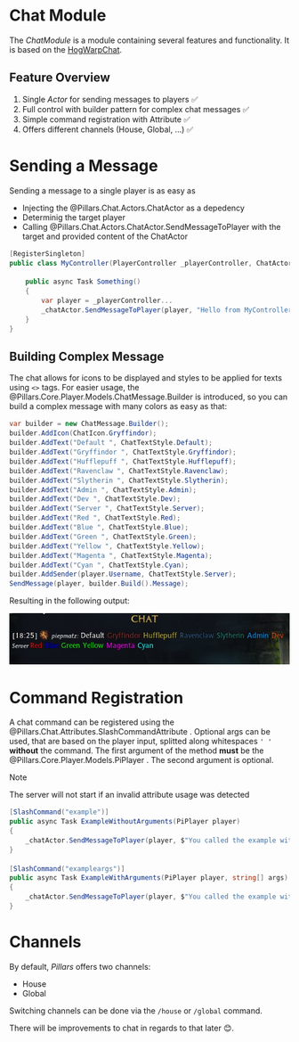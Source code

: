 <div class="article">

# Chat Module

The _ChatModule_ is a module containing several features and functionality.
It is based on the [HogWarpChat](https://github.com/tiltedphoques/HogWarpChat).

## Feature Overview

1. Single *Actor* for sending messages to players ✅
2. Full control with builder pattern for complex chat messages ✅
3. Simple command registration with Attribute ✅
4. Offers different channels (House, Global, ...) ✅

# Sending a Message

Sending a message to a single player is as easy as

* Injecting the @Pillars.Chat.Actors.ChatActor as a depedency
* Determinig the target player
* Calling @Pillars.Chat.Actors.ChatActor.SendMessageToPlayer with the target and provided content of the ChatActor

```c#
[RegisterSingleton]
public class MyController(PlayerController _playerController, ChatActor _chatActor) {
	
	public async Task Something() 
	{
		var player = _playerController...
		_chatActor.SendMessageToPlayer(player, "Hello from MyController!");
	}
}
```

## Building Complex Message

The chat allows for icons to be displayed and styles to be applied for texts using `<>` tags. For easier usage, the @Pillars.Core.Player.Models.ChatMessage.Builder is introduced, so you can build a complex message with many colors as easy as that:

```c#
var builder = new ChatMessage.Builder();
builder.AddIcon(ChatIcon.Gryffindor);
builder.AddText("Default ", ChatTextStyle.Default);
builder.AddText("Gryffindor ", ChatTextStyle.Gryffindor);
builder.AddText("Hufflepuff ", ChatTextStyle.Hufflepuff);
builder.AddText("Ravenclaw ", ChatTextStyle.Ravenclaw);
builder.AddText("Slytherin ", ChatTextStyle.Slytherin);
builder.AddText("Admin ", ChatTextStyle.Admin);
builder.AddText("Dev ", ChatTextStyle.Dev);
builder.AddText("Server ", ChatTextStyle.Server);
builder.AddText("Red ", ChatTextStyle.Red);
builder.AddText("Blue ", ChatTextStyle.Blue);
builder.AddText("Green ", ChatTextStyle.Green);
builder.AddText("Yellow ", ChatTextStyle.Yellow);
builder.AddText("Magenta ", ChatTextStyle.Magenta);
builder.AddText("Cyan ", ChatTextStyle.Cyan);
builder.AddSender(player.Username, ChatTextStyle.Server);
SendMessage(player, builder.Build().Message);
```

Resulting in the following output:

![Builder Example](/docs/images/modules/chat/example.jpg)

# Command Registration

A chat command can be registered using the @Pillars.Chat.Attributes.SlashCommandAttribute . Optional args can be used, that are based on the player input, splitted along whitespaces `' '` **without** the command.
The first argument of the method **must** be the @Pillars.Core.Player.Models.PiPlayer .
The second argument is optional.

> [!NOTE]
> The server will not start if an invalid attribute usage was detected

```c#
[SlashCommand("example")]
public async Task ExampleWithoutArguments(PiPlayer player)
{
	_chatActor.SendMessageToPlayer(player, $"You called the example without arguments");
}

[SlashCommand("exampleargs")]
public async Task ExampleWithArguments(PiPlayer player, string[] args)
{
	_chatActor.SendMessageToPlayer(player, $"You called the example with a total of {args.Length} arguments");
}
```

# Channels

By default, _Pillars_ offers two channels:
* House
* Global

Switching channels can be done via the `/house` or `/global` command.

There will be improvements to chat in regards to that later 😊.

</div>
